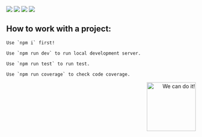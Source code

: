 [![](https://img.shields.io/badge/ReactJs-lightblue?style=for-the-badge)](https://react.dev/)
[![](https://img.shields.io/badge/ViteJs-orange?style=for-the-badge)](https://vitejs.dev)
[![](https://img.shields.io/badge/Typescript-blue?style=for-the-badge)](https://www.typescriptlang.org/)
[![](https://img.shields.io/badge/React&nbsp;Testing&nbsp;Library-red?style=for-the-badge)](https://react.dev/)

## How to work with a project:
```
Use `npm i` first!
```
```
Use `npm run dev` to run local development server.
```
```
Use `npm run test` to run test.
```
```
Use `npm run coverage` to check code coverage.
```
<p align="right"><img width="130px" float="right" alt="We can do it!" src="https://octodex.github.com/images/mona-the-rivetertocat.png"></p>
